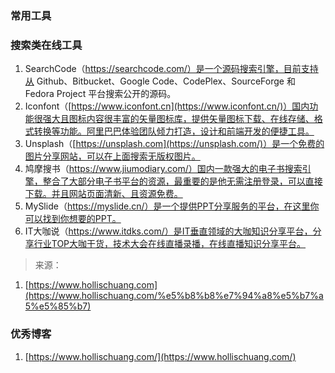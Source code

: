 ### 常用工具



### 搜索类在线工具

1. SearchCode（https://searchcode.com/）是一个源码搜索引擎，目前支持从 Github、Bitbucket、Google Code、CodePlex、SourceForge 和 Fedora Project 平台搜索公开的源码。
2. Iconfont（[https://www.iconfont.cn](https://www.iconfont.cn/)）国内功能很强大且图标内容很丰富的矢量图标库，提供矢量图标下载、在线存储、格式转换等功能。阿里巴巴体验团队倾力打造，设计和前端开发的便捷工具。
3. Unsplash（[https://unsplash.com](https://unsplash.com/)）是一个免费的图片分享网站，可以在上面搜索无版权图片。
4. 鸠摩搜书（https://www.jiumodiary.com/）国内一款强大的电子书搜索引擎，整合了大部分电子书平台的资源，最重要的是他无需注册登录，可以直接下载。并且网站页面清新、且资源免费。
5. MySlide（https://myslide.cn/）是一个提供PPT分享服务的平台，在这里你可以找到你想要的PPT。
6. IT大咖说（https://www.itdks.com/）是IT垂直领域的大咖知识分享平台，分享行业TOP大咖干货，技术大会在线直播录播，在线直播知识分享平台。

> 来源：

1. [https://www.hollischuang.com](https://www.hollischuang.com/%e5%b8%b8%e7%94%a8%e5%b7%a5%e5%85%b7) 

### 优秀博客

1. [https://www.hollischuang.com/](https://www.hollischuang.com/) 